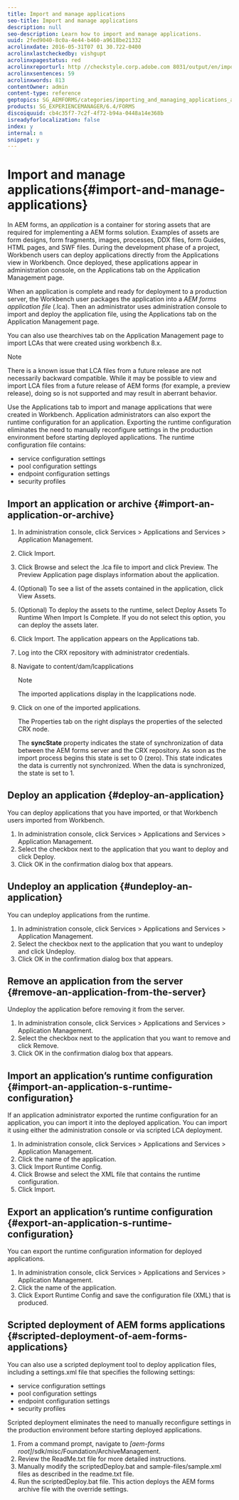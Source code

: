 ```yaml
---
title: Import and manage applications
seo-title: Import and manage applications
description: null
seo-description: Learn how to import and manage applications.
uuid: 2fed9040-8c0a-4e44-b460-a9618be21332
acrolinxdate: 2016-05-31T07 01 30.722-0400
acrolinxlastcheckedby: vishgupt
acrolinxpagestatus: red
acrolinxreporturl: http //checkstyle.corp.adobe.com 8031/output/en/import_applications_admin_5e12de0b318c6865_2329_report.xml
acrolinxsentences: 59
acrolinxwords: 813
contentOwner: admin
content-type: reference
geptopics: SG_AEMFORMS/categories/importing_and_managing_applications_and_archives
products: SG_EXPERIENCEMANAGER/6.4/FORMS
discoiquuid: cb4c35f7-7c2f-4f72-b94a-0448a14e368b
isreadyforlocalization: false
index: y
internal: n
snippet: y
---
```


# Import and manage applications{#import-and-manage-applications}

In AEM forms, an *application* is a container for storing assets that are required for implementing a AEM forms solution. Examples of assets are form designs, form fragments, images, processes, DDX files, form Guides, HTML pages, and SWF files. During the development phase of a project, Workbench users can deploy applications directly from the Applications view in Workbench. Once deployed, these applications appear in administration console, on the Applications tab on the Application Management page.

When an application is complete and ready for deployment to a production server, the Workbench user packages the application into a *AEM forms application file* (.lca). Then an administrator uses administration console to import and deploy the application file, using the Applications tab on the Application Management page.

You can also use thearchives tab on the Application Management page to import LCAs that were created using workbench 8.x.

>[!NOTE]
>
>There is a known issue that LCA files from a future release are not necessarily backward compatible. While it may be possible to view and import LCA files from a future release of AEM forms (for example, a preview release), doing so is not supported and may result in aberrant behavior.

Use the Applications tab to import and manage applications that were created in Workbench. Application administrators can also export the runtime configuration for an application. Exporting the runtime configuration eliminates the need to manually reconfigure settings in the production environment before starting deployed applications. The runtime configuration file contains:

* service configuration settings
* pool configuration settings
* endpoint configuration settings
* security profiles

## Import an application or archive {#import-an-application-or-archive}

1. In administration console, click Services &gt; Applications and Services &gt; Application Management.
1. Click Import.
1. Click Browse and select the .lca file to import and click Preview. The Preview Application page displays information about the application. 
1. (Optional) To see a list of the assets contained in the application, click View Assets.
1. (Optional) To deploy the assets to the runtime, select Deploy Assets To Runtime When Import Is Complete. If you do not select this option, you can deploy the assets later. 
1. Click Import. The application appears on the Applications tab. 
1. Log into the CRX repository with administrator credentials.
1. Navigate to content/dam/lcapplications

   >[!NOTE]
   >
   >The imported applications display in the lcapplications node.

1. Click on one of the imported applications.

   The Properties tab on the right displays the properties of the selected CRX node.

   The **syncState** property indicates the state of synchronization of data between the AEM forms server and the CRX repository. As soon as the import process begins this state is set to 0 (zero). This state indicates the data is currently not synchronized. When the data is synchronized, the state is set to 1.

## Deploy an application {#deploy-an-application}

You can deploy applications that you have imported, or that Workbench users imported from Workbench.

1. In administration console, click Services &gt; Applications and Services &gt; Application Management. 
1. Select the checkbox next to the application that you want to deploy and click Deploy.
1. Click OK in the confirmation dialog box that appears.

## Undeploy an application {#undeploy-an-application}

You can undeploy applications from the runtime.

1. In administration console, click Services &gt; Applications and Services &gt; Application Management. 
1. Select the checkbox next to the application that you want to undeploy and click Undeploy.
1. Click OK in the confirmation dialog box that appears.

## Remove an application from the server {#remove-an-application-from-the-server}

Undeploy the application before removing it from the server.

1. In administration console, click Services &gt; Applications and Services &gt; Application Management. 
1. Select the checkbox next to the application that you want to remove and click Remove.
1. Click OK in the confirmation dialog box that appears.

## Import an application’s runtime configuration {#import-an-application-s-runtime-configuration}

If an application administrator exported the runtime configuration for an application, you can import it into the deployed application. You can import it using either the administration console or via scripted LCA deployment.

1. In administration console, click Services &gt; Applications and Services &gt; Application Management.
1. Click the name of the application.
1. Click Import Runtime Config.
1. Click Browse and select the XML file that contains the runtime configuration.
1. Click Import.

## Export an application’s runtime configuration {#export-an-application-s-runtime-configuration}

You can export the runtime configuration information for deployed applications.

1. In administration console, click Services &gt; Applications and Services &gt; Application Management.
1. Click the name of the application.
1. Click Export Runtime Config and save the configuration file (XML) that is produced.

## Scripted deployment of AEM forms applications {#scripted-deployment-of-aem-forms-applications}

You can also use a scripted deployment tool to deploy application files, including a settings.xml file that specifies the following settings:

* service configuration settings
* pool configuration settings
* endpoint configuration settings
* security profiles

Scripted deployment eliminates the need to manually reconfigure settings in the production environment before starting deployed applications.

1. From a command prompt, navigate to *[aem-forms root]*/sdk/misc/Foundation/ArchiveManagement.
1. Review the ReadMe.txt file for more detailed instructions.
1. Manually modify the scriptedDeploy.bat and sample-files/sample.xml files as described in the readme.txt file.
1. Run the scriptedDeploy.bat file. This action deploys the AEM forms archive file with the override settings.

